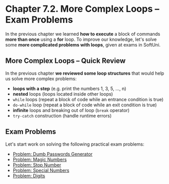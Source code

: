 # Chapter 7.2. More Complex Loops – Exam Problems

In the previous chapter we learned  **how to execute** a block of commands **more than once** using a **for** loop. To improve our knowledge, let's solve some **more complicated problems with loops**, given at exams in SoftUni.

## More Complex Loops – Quick Review

In the previous chapter **we reviewed some loop structures** that would help us solve more complex problems:

* **loops with a step** (e.g. print the numbers 1, 3, 5, …, n)
* **nested** loops (loops located inside other loops)
* `while` loops (repeat a block of code while an entrance condition is true)
* `do-while` loop (repeat a block of code while an exit condition is true)
* **infinite** loops and breaking out of loop \(`break` operator\)
* `try-catch` construction (handle runtime errors)

## Exam Problems

Let's start work on solving the following practical exam problems:

* [Problem: Dumb Passwords Generator](/Content/Chapter-7-2-complex-loops-exam-problems/stupid-password-generator/stupid-password-generator.md)
* [Problem: Magic Numbers](/Content/Chapter-7-2-complex-loops-exam-problems/magic-combination/magic-combination.md)
* [Problem: Stop Number](/Content/Chapter-7-2-complex-loops-exam-problems/stop-number/stop-number.md)
* [Problem: Special Numbers](/Content/Chapter-7-2-complex-loops-exam-problems/special-numbers/special-numbers.md)
* [Problem: Digits](/Content/Chapter-7-2-complex-loops-exam-problems/digits/digits.md)

